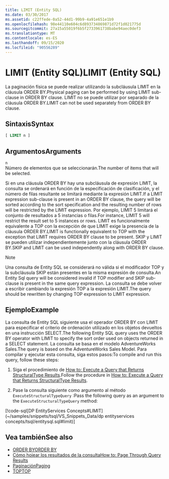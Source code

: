 ```yaml
---
title: LIMIT (Entity SQL)
ms.date: 03/30/2017
ms.assetid: c22ffede-0a52-44d1-99b9-4a91e651e1b9
ms.openlocfilehash: 98e44110e604c6d893734869871d72f1d021775d
ms.sourcegitcommit: 27a15a55019f6b5f2733961738babe94aec0def3
ms.translationtype: MT
ms.contentlocale: es-ES
ms.lasthandoff: 09/15/2020
ms.locfileid: "90556289"
---
```

# <a name="limit-entity-sql"></a><span data-ttu-id="41904-102">LIMIT (Entity SQL)</span><span class="sxs-lookup"><span data-stu-id="41904-102">LIMIT (Entity SQL)</span></span>
<span data-ttu-id="41904-103">La paginación física se puede realizar utilizando la subcláusula LIMIT en la cláusula ORDER BY.</span><span class="sxs-lookup"><span data-stu-id="41904-103">Physical paging can be performed by using LIMIT sub-clause in ORDER BY clause.</span></span> <span data-ttu-id="41904-104">LIMIT no se puede utilizar por separado de la cláusula ORDER BY.</span><span class="sxs-lookup"><span data-stu-id="41904-104">LIMIT can not be used separately from ORDER BY clause.</span></span>  
  
## <a name="syntax"></a><span data-ttu-id="41904-105">Sintaxis</span><span class="sxs-lookup"><span data-stu-id="41904-105">Syntax</span></span>  
  
```sql  
[ LIMIT n ]  
```  
  
## <a name="arguments"></a><span data-ttu-id="41904-106">Argumentos</span><span class="sxs-lookup"><span data-stu-id="41904-106">Arguments</span></span>  
 `n`  
 <span data-ttu-id="41904-107">Número de elementos que se seleccionarán.</span><span class="sxs-lookup"><span data-stu-id="41904-107">The number of items that will be selected.</span></span>  
  
 <span data-ttu-id="41904-108">Si en una cláusula ORDER BY hay una subcláusula de expresión LIMIT, la consulta se ordenará en función de la especificación de clasificación, y el número de filas resultante se limitará mediante la expresión LIMIT.</span><span class="sxs-lookup"><span data-stu-id="41904-108">If a LIMIT expression sub-clause is present in an ORDER BY clause, the query will be sorted according to the sort specification and the resulting number of rows will be restricted by the LIMIT expression.</span></span> <span data-ttu-id="41904-109">Por ejemplo, LIMIT 5 limitará el conjunto de resultados a 5 instancias o filas.</span><span class="sxs-lookup"><span data-stu-id="41904-109">For instance, LIMIT 5 will restrict the result set to 5 instances or rows.</span></span> <span data-ttu-id="41904-110">LIMIT es funcionalmente equivalente a TOP con la excepción de que LIMIT exige la presencia de la cláusula ORDER BY.</span><span class="sxs-lookup"><span data-stu-id="41904-110">LIMIT is functionally equivalent to TOP with the exception that LIMIT requires ORDER BY clause to be present.</span></span> <span data-ttu-id="41904-111">SKIP y LIMIT se pueden utilizar independientemente junto con la cláusula ORDER BY.</span><span class="sxs-lookup"><span data-stu-id="41904-111">SKIP and LIMIT can be used independently along with ORDER BY clause.</span></span>  
  
> [!NOTE]
> <span data-ttu-id="41904-112">Una consulta de Entity SQL se considerará no válida si el modificador TOP y la subcláusula SKIP están presentes en la misma expresión de consulta.</span><span class="sxs-lookup"><span data-stu-id="41904-112">An Entity Sql query will be considered invalid if TOP modifier and SKIP sub-clause is present in the same query expression.</span></span> <span data-ttu-id="41904-113">La consulta se debe volver a escribir cambiando la expresión TOP a la expresión LIMIT.</span><span class="sxs-lookup"><span data-stu-id="41904-113">The query should be rewritten by changing TOP expression to LIMIT expression.</span></span>  
  
## <a name="example"></a><span data-ttu-id="41904-114">Ejemplo</span><span class="sxs-lookup"><span data-stu-id="41904-114">Example</span></span>  
 <span data-ttu-id="41904-115">La consulta de Entity SQL siguiente usa el operador ORDER BY con LIMIT para especificar el criterio de ordenación utilizado en los objetos devueltos en una instrucción SELECT.</span><span class="sxs-lookup"><span data-stu-id="41904-115">The following Entity SQL query uses the ORDER BY operator with LIMIT to specify the sort order used on objects returned in a SELECT statement.</span></span> <span data-ttu-id="41904-116">La consulta se basa en el modelo AdventureWorks Sales.</span><span class="sxs-lookup"><span data-stu-id="41904-116">The query is based on the AdventureWorks Sales Model.</span></span> <span data-ttu-id="41904-117">Para compilar y ejecutar esta consulta, siga estos pasos:</span><span class="sxs-lookup"><span data-stu-id="41904-117">To compile and run this query, follow these steps:</span></span>  
  
1. <span data-ttu-id="41904-118">Siga el procedimiento de [How to: Execute a Query that Returns StructuralType Results](../how-to-execute-a-query-that-returns-structuraltype-results.md).</span><span class="sxs-lookup"><span data-stu-id="41904-118">Follow the procedure in [How to: Execute a Query that Returns StructuralType Results](../how-to-execute-a-query-that-returns-structuraltype-results.md).</span></span>  
  
2. <span data-ttu-id="41904-119">Pase la consulta siguiente como argumento al método `ExecuteStructuralTypeQuery` :</span><span class="sxs-lookup"><span data-stu-id="41904-119">Pass the following query as an argument to the `ExecuteStructuralTypeQuery` method:</span></span>  
  
 [!code-sql[DP EntityServices Concepts#LIMIT](~/samples/snippets/tsql/VS_Snippets_Data/dp entityservices concepts/tsql/entitysql.sql#limit)]  
  
## <a name="see-also"></a><span data-ttu-id="41904-120">Vea también</span><span class="sxs-lookup"><span data-stu-id="41904-120">See also</span></span>

- [<span data-ttu-id="41904-121">ORDER BY</span><span class="sxs-lookup"><span data-stu-id="41904-121">ORDER BY</span></span>](order-by-entity-sql.md)
- <span data-ttu-id="41904-122">[Cómo hojear los resultados de la consulta](/previous-versions/dotnet/netframework-4.0/bb738702(v=vs.100))</span><span class="sxs-lookup"><span data-stu-id="41904-122">[How to: Page Through Query Results](/previous-versions/dotnet/netframework-4.0/bb738702(v=vs.100))</span></span>
- [<span data-ttu-id="41904-123">Paginación</span><span class="sxs-lookup"><span data-stu-id="41904-123">Paging</span></span>](paging-entity-sql.md)
- [<span data-ttu-id="41904-124">TOP</span><span class="sxs-lookup"><span data-stu-id="41904-124">TOP</span></span>](top-entity-sql.md)
